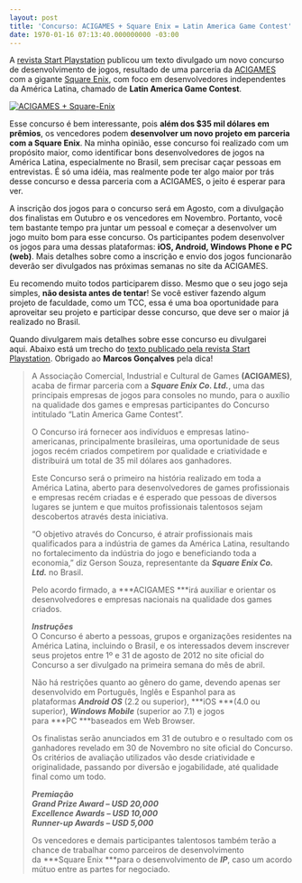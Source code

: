 ```yaml
---
layout: post
title: 'Concurso: ACIGAMES + Square Enix = Latin America Game Contest'
date: 1970-01-16 07:13:40.000000000 -03:00
---
```


A [revista Start Playstation](http://startplaystation.blogspot.com.br/2012/03/aigames-e-square-enix-firma-parceria-em.html "Revista Start Playstation") publicou um texto divulgado um novo concurso de desenvolvimento de jogos, resultado de uma parceria da [ACIGAMES ](http://www.acigames.com.br/ "ACIGAMES")com a gigante [Square Enix](http://www.square-enix.com "Square Enix"), com foco em desenvolvedores independentes da América Latina, chamado de **Latin America Game Contest**.

[![](http://gamedeveloper.com.br/blog/wp-content/uploads/2012/03/LogoACIGAMESsquareenix.jpg "ACIGAMES + Square-Enix")](http://www.acigames.com.br)

Esse concurso é bem interessante, pois **além dos $35 mil dólares em prêmios**, os vencedores podem **desenvolver um novo projeto em parceria com a Square Enix**. Na minha opinião, esse concurso foi realizado com um propósito maior, como identificar bons desenvolvedores de jogos na América Latina, especialmente no Brasil, sem precisar caçar pessoas em entrevistas. É só uma idéia, mas realmente pode ter algo maior por trás desse concurso e dessa parceria com a ACIGAMES, o jeito é esperar para ver.

A inscrição dos jogos para o concurso será em Agosto, com a divulgação dos finalistas em Outubro e os vencedores em Novembro. Portanto, você tem bastante tempo pra juntar um pessoal e começar a desenvolver um jogo muito bom para esse concurso. Os participantes podem desenvolver os jogos para uma dessas plataformas: **iOS, Android, Windows Phone e PC (web)**. Mais detalhes sobre como a inscrição e envio dos jogos funcionarão deverão ser divulgados nas próximas semanas no site da ACIGAMES.

Eu recomendo muito todos participarem disso. Mesmo que o seu jogo seja simples, **não desista antes de tentar**! Se você estiver fazendo algum projeto de faculdade, como um TCC, essa é uma boa oportunidade para aproveitar seu projeto e participar desse concurso, que deve ser o maior já realizado no Brasil.

Quando divulgarem mais detalhes sobre esse concurso eu divulgarei aqui. Abaixo está um trecho do [texto publicado pela revista Start Playstation](http://startplaystation.blogspot.com.br/2012/03/aigames-e-square-enix-firma-parceria-em.html "Revista Start Playstation"). Obrigado ao **Marcos Gonçalves** pela dica!

> A Associação Comercial, Industrial e Cultural de Games **(ACIGAMES)**, acaba de firmar parceria com a ***Square Enix Co. Ltd.***, uma das principais empresas de jogos para consoles no mundo, para o auxílio na qualidade dos games e empresas participantes do Concurso intitulado “Latin America Game Contest”.
> 
> O Concurso irá fornecer aos indivíduos e empresas latino-americanas, principalmente brasileiras, uma oportunidade de seus jogos recém criados competirem por qualidade e criatividade e distribuirá um total de 35 mil dólares aos ganhadores.
> 
> Este Concurso será o primeiro na história realizado em toda a América Latina, aberto para desenvolvedores de games profissionais e empresas recém criadas e é esperado que pessoas de diversos lugares se juntem e que muitos profissionais talentosos sejam descobertos através desta iniciativa.
> 
> “O objetivo através do Concurso, é atrair profissionais mais qualificados para a indústria de games da América Latina, resultando no fortalecimento da indústria do jogo e beneficiando toda a economia,” diz Gerson Souza, representante da ***Square Enix Co. Ltd.*** no Brasil.
> 
> Pelo acordo firmado, a ***ACIGAMES ***irá auxiliar e orientar os desenvolvedores e empresas nacionais na qualidade dos games criados.
> 
> ***Instruções***  
>  O Concurso é aberto a pessoas, grupos e organizações residentes na América Latina, incluindo o Brasil, e os interessados devem inscrever seus projetos entre 1º e 31 de agosto de 2012 no site oficial do Concurso a ser divulgado na primeira semana do mês de abril.
> 
> Não há restrições quanto ao gênero do game, devendo apenas ser desenvolvido em Português, Inglês e Espanhol para as plataformas ***Android OS*** (2.2 ou superior), ***iOS ***(4.0 ou superior), ***Windows Mobile*** (superior ao 7.1) e jogos para ***PC ***baseados em Web Browser.
> 
> Os finalistas serão anunciados em 31 de outubro e o resultado com os ganhadores revelado em 30 de Novembro no site oficial do Concurso. Os critérios de avaliação utilizados vão desde criatividade e originalidade, passando por diversão e jogabilidade, até qualidade final como um todo.
> 
> ***Premiação  
>  Grand Prize Award – USD 20,000  
>  Excellence Awards – USD 10,000  
>  Runner-up Awards – USD 5,000***
> 
> Os vencedores e demais participantes talentosos também terão a chance de trabalhar como parceiros de desenvolvimento da ***Square Enix ***para o desenvolvimento de ***IP***, caso um acordo mútuo entre as partes for negociado.

<div id="-chrome-auto-translate-plugin-dialog" style="opacity: 1 !important; background-image: initial !important; background-attachment: initial !important; background-origin: initial !important; background-clip: initial !important; background-color: transparent !important; position: absolute !important; top: 0px; left: 0px; overflow-x: visible !important; overflow-y: visible !important; z-index: 999999 !important; text-align: left !important; display: none; background-position: initial initial !important; background-repeat: initial initial !important; padding: 0px !important; margin: 0px !important;">![](http://www.google.com/uds/css/small-logo.png)

</div>
